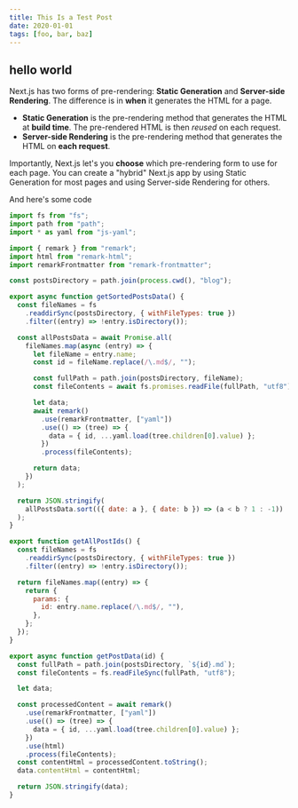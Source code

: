```yaml
---
title: This Is a Test Post
date: 2020-01-01
tags: [foo, bar, baz]
---
```


## hello world

Next.js has two forms of pre-rendering: **Static Generation** and **Server-side Rendering**. The difference is in **when** it generates the HTML for a page.

- **Static Generation** is the pre-rendering method that generates the HTML at **build time**. The pre-rendered HTML is then _reused_ on each request.
- **Server-side Rendering** is the pre-rendering method that generates the HTML on **each request**.

Importantly, Next.js let's you **choose** which pre-rendering form to use for each page. You can create a "hybrid" Next.js app by using Static Generation for most pages and using Server-side Rendering for others.

And here's some code

```js
import fs from "fs";
import path from "path";
import * as yaml from "js-yaml";

import { remark } from "remark";
import html from "remark-html";
import remarkFrontmatter from "remark-frontmatter";

const postsDirectory = path.join(process.cwd(), "blog");

export async function getSortedPostsData() {
  const fileNames = fs
    .readdirSync(postsDirectory, { withFileTypes: true })
    .filter((entry) => !entry.isDirectory());

  const allPostsData = await Promise.all(
    fileNames.map(async (entry) => {
      let fileName = entry.name;
      const id = fileName.replace(/\.md$/, "");

      const fullPath = path.join(postsDirectory, fileName);
      const fileContents = await fs.promises.readFile(fullPath, "utf8");

      let data;
      await remark()
        .use(remarkFrontmatter, ["yaml"])
        .use(() => (tree) => {
          data = { id, ...yaml.load(tree.children[0].value) };
        })
        .process(fileContents);

      return data;
    })
  );

  return JSON.stringify(
    allPostsData.sort(({ date: a }, { date: b }) => (a < b ? 1 : -1))
  );
}

export function getAllPostIds() {
  const fileNames = fs
    .readdirSync(postsDirectory, { withFileTypes: true })
    .filter((entry) => !entry.isDirectory());

  return fileNames.map((entry) => {
    return {
      params: {
        id: entry.name.replace(/\.md$/, ""),
      },
    };
  });
}

export async function getPostData(id) {
  const fullPath = path.join(postsDirectory, `${id}.md`);
  const fileContents = fs.readFileSync(fullPath, "utf8");

  let data;

  const processedContent = await remark()
    .use(remarkFrontmatter, ["yaml"])
    .use(() => (tree) => {
      data = { id, ...yaml.load(tree.children[0].value) };
    })
    .use(html)
    .process(fileContents);
  const contentHtml = processedContent.toString();
  data.contentHtml = contentHtml;

  return JSON.stringify(data);
}
```
